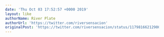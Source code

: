 ```yaml
---
date: 'Thu Oct 03 17:52:57 +0000 2019'
layout: like
authorName: River Plate
authorUrl: 'https://twitter.com/riversensacion'
originalPost: 'https://twitter.com/riversensacion/status/1179816621290000387'
---
```


